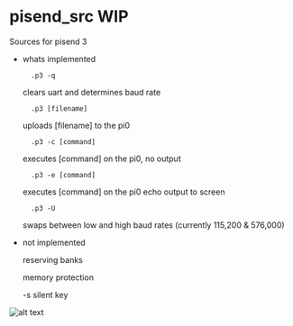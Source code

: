 # pisend_src WIP

Sources for pisend 3

- whats implemented 

        .p3 -q 

    clears uart and determines baud rate


        .p3 [filename]

    uploads [filename] to the pi0 


        .p3 -c [command]

    executes [command] on the pi0, no output 


        .p3 -e [command]

    executes [command] on the pi0 echo output to screen


        .p3 -U

    swaps between low and high baud rates 
        (currently 115,200 & 576,000)


- not implemented 



    reserving banks 

    memory protection 

    -s silent key

![alt text](![https://raw.githubusercontent.com/em00k/pisend_src/main/pisend3.png](https://raw.githubusercontent.com/em00k/pisend_src/main/pisend3.png))


    